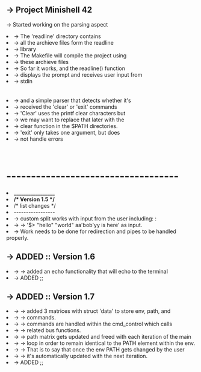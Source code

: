 ## -> Project Minishell 42
-> Started working on the parsing aspect
<li>-> The 'readline' directory contains</li>
<li>-> all the archieve files form the readline</li>
<li>-> library</li>
<li>-> The Makefile will compile the project using</li>
<li>-> these archieve files</li>
<li>-> So far it works, and the readline() function</li>
<li>-> displays the prompt and receives user input from</li>
<li>-> stdin</li>
<br></br>
<li>-> and a simple parser that detects whether it's </li>
<li>-> received the 'clear' or 'exit' commands</li>
<li>-> 'Clear' uses the printf clear characters but</li>
<li>-> we may want to replace that later with the</li>
<li>-> clear function in the $PATH directories.</li>
<li>-> 'exit' only takes one argument, but does</li>
<li>-> not handle errors</li>
<br></br>

# -----------------------------------
<li>  _________________ </li>
<li><b>  /*  Version 1.5 */ </b></li>
<li> /* list changes */  </li>
<li>-----------------   </li>

<li>-> custom split works with input from the user including: :</li>
<li>-> -> '$> "hello" "world" aa'bob'yy is here' as input.</li>
<li>-> Work needs to be done for redirection and pipes to be handled properly.</li>

## -> ADDED :: Version 1.6
<li>-> -> added an echo functionality that will echo to the terminal</li>
<li>-> ADDED ;;</li>

## -> ADDED :: Version 1.7
<li>-> -> added 3 matrices with struct 'data' to store env, path, and</li>
<li>-> ->	commands.</li>
<li>-> -> commands are handled within the cmd_control which calls</li>
<li>-> -> 	related bus functions.</li>
<li>-> -> path matrix gets updated and freed with each iteration of the main</li>
<li>-> ->	loop in order to remain identical to the PATH element within the env.</li>
<li>-> ->	That is to say that once the env PATH gets changed by the user</li>
<li>-> ->	it's automatically updated with the next iteration.</li>
<li>-> ADDED ;;</li>
